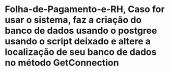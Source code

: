 # Folha-de-Pagamento-e-RH, Caso for usar o sistema, faz a criação do banco de dados usando o postgree usando o script deixado e altere a localização de seu banco de dados no método GetConnection

